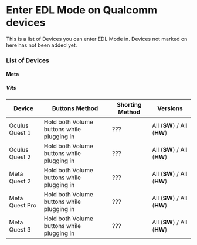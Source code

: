 # Enter EDL Mode on Qualcomm devices
This is a list of Devices you can enter EDL Mode in. Devices not marked on here has not been added yet.
### List of Devices
#### Meta
##### VRs
| Device | Buttons Method | Shorting Method | Versions |
| ------------- | ------------- | ------------- | ------------- |
| Oculus Quest 1  | Hold both Volume buttons while plugging in | ??? | All (**SW**) / All (**HW**) |
| Oculus Quest 2  | Hold both Volume buttons while plugging in | ??? | All (**SW**) / All (**HW**) |
| Meta Quest 2  | Hold both Volume buttons while plugging in | ??? | All (**SW**) / All (**HW**) |
| Meta Quest Pro  | Hold both Volume buttons while plugging in | ??? | All (**SW**) / All (**HW**) |
| Meta Quest 3  | Hold both Volume buttons while plugging in | ??? | All (**SW**) / All (**HW**) |
